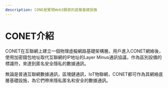 ```yaml
---
description: CONE是實現Web3願景的底層基礎設施
---
```


# CONET介紹

CONET在互聯網上建立一個物理虛擬網路基礎架構層。用戶進入CONET網絡後，使用加密錢包地址取代互聯網的IP地址的Layer Minus通訊協議，作為區別設備的標識符，來達到匿名安全隱私的數據通訊。

無論是普通互聯網數據通訊，區塊鏈通訊，IoT物聯網，CONET都可作為其網絡底層基礎設施，為它們帶來隱私匿名和安全的數據通訊。
